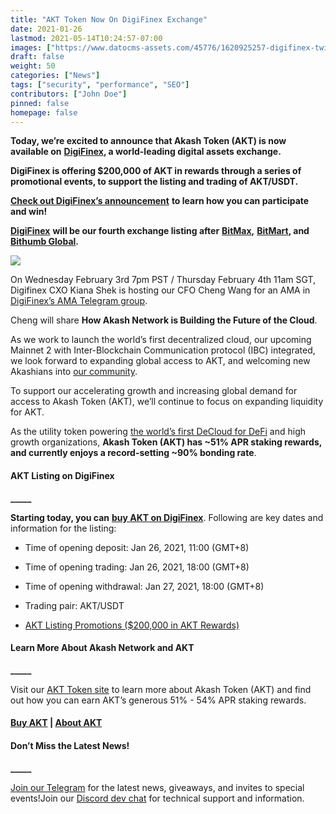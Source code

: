 ```yaml
---
title: "AKT Token Now On DigiFinex Exchange"
date: 2021-01-26
lastmod: 2021-05-14T10:24:57-07:00
images: ["https://www.datocms-assets.com/45776/1620925257-digifinex-twitter-1.png"]
draft: false
weight: 50
categories: ["News"]
tags: ["security", "performance", "SEO"]
contributors: ["John Doe"]
pinned: false
homepage: false
---
```

  
**Today, we’re excited to announce that Akash Token (AKT) is now available on** [**DigiFinex**](https://www.digifinex.com/en-ww/)**, a world-leading digital assets exchange.**  

**DigiFinex is offering $200,000 of AKT in rewards through a series of promotional events, to support the listing and trading of AKT/USDT.**   

[**Check out DigiFinex’s announcement**](https://digifinex.zendesk.com/hc/en-us/articles/900004237886) **to learn how you can participate and win!**  

[**DigiFinex**](https://www.digifinex.com/) **will be our fourth exchange listing after** [**BitMax**](https://bitmax.io/en/global-digital-asset-platform)**,** [**BitMart**](https://www.bitmart.com/)**, and** [**Bithumb Global**](https://www.bithumb.pro/en-us)**.**   
  

![](https://www.datocms-assets.com/45776/1620925204-digifinex-ama-554x1024.jpg)

On Wednesday February 3rd 7pm PST / Thursday February 4th 11am SGT, Digifinex CXO Kiana Shek is hosting our CFO Cheng Wang for an AMA in [DigiFinex’s AMA Telegram group](https://t.me/DigiFinexAMA).   
  
Cheng will share **How Akash Network is Building the Future of the Cloud**.

  
As we work to launch the world’s first decentralized cloud, our upcoming Mainnet 2 with Inter-Blockchain Communication protocol (IBC) integrated, we look forward to expanding global access to AKT, and welcoming new Akashians into [our community](https://t.me/AkashNW).  

To support our accelerating growth and increasing global demand for access to Akash Token (AKT), we’ll continue to focus on expanding liquidity for AKT.   

As the utility token powering [the world’s first DeCloud for DeFi](https://akash.network/blog/akash-decloud-for-defi/) and high growth organizations, **Akash Token (AKT) has ~51% APR staking rewards, and currently enjoys a record-setting ~90% bonding rate**.

#### **AKT Listing on DigiFinex**  
**\_\_\_\_\_**

**Starting today, you can** [**buy AKT on DigiFinex**](https://www.digifinex.com/en-ww/). Following are key dates and information for the listing:  

*   Time of opening deposit: Jan 26, 2021, 11:00 (GMT+8)
    
*   Time of opening trading: Jan 26, 2021, 18:00 (GMT+8)
    
*   Time of opening withdrawal: Jan 27, 2021, 18:00 (GMT+8)
    
*   Trading pair: AKT/USDT
    
*   [AKT Listing Promotions ($200,000 in AKT Rewards)](https://digifinex.zendesk.com/hc/en-us/articles/900004237886)
    

#### **Learn More About Akash Network and AKT**  
**\_\_\_\_\_**

Visit our [AKT Token site](https://akash.network/token/) to learn more about Akash Token (AKT) and find out how you can earn AKT’s generous 51% - 54% APR staking rewards.  

#### [**Buy AKT**](https://www.digifinex.com/en-ww/) **|** [**About AKT**](https://akash.network/token/)

#### **Don’t Miss the Latest News!**  
**\_\_\_\_\_**

[Join our Telegram](https://t.me/AkashNW) for the latest news, giveaways, and invites to special events!Join our [Discord dev chat](https://discord.com/invite/DxftX67) for technical support and information.